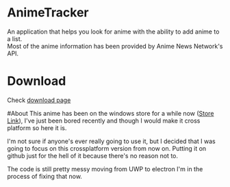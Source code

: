 # AnimeTracker
An application that helps you look for anime with the ability to add anime to a list.  
Most of the anime information has been provided by Anime News Network's API.

# Download
Check [download page](http://myanimetracker.com/download.html)

#About
This anime has been on the windows store for a while now ([Store Link](https://www.microsoft.com/en-us/store/apps/anime-tracker/9nblggh2rfwg)), I've just been bored recently and though I would make it cross platform so here it is.

I'm not sure if anyone's ever really going to use it, but I decided that I was going to focus on this crossplatform version from now on. Putting it on github just for the hell of it because there's no reason not to.

The code is still pretty messy moving from UWP to electron I'm in the process of fixing that now.
